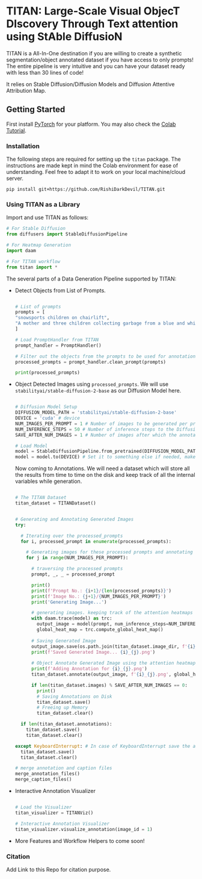 # TITAN: Large-Scale Visual ObjecT DIscovery Through Text attention using StAble DiffusioN

TITAN is a All-In-One destination if you are willing to create a synthetic segmentation/object annotated dataset if you have access to only prompts! The entire pipeline is very intuitive and you can have your dataset ready with less than 30 lines of code!

It relies on Stable Diffusion/Diffusion Models and Diffusion Attentive Attribution Map.

## Getting Started

First install [PyTorch](https://pytorch.org/) for your platform. You may also check the [Colab Tutorial](https://colab.research.google.com/drive/1CIHmTALtNLs4Pj7QrU2N9F6emJFTzBRB?usp=sharing).

### Installation

The following steps are required for setting up the `titan` package. The instructions are made kept in mind the Colab environment for ease of understanding. Feel free to adapt it to work on your local machine/cloud server.

```console
pip install git+https://github.com/RishiDarkDevil/TITAN.git
```

### Using TITAN as a Library

Import and use TITAN as follows:

```python
# For Stable Diffusion
from diffusers import StableDiffusionPipeline

# For Heatmap Generation
import daam

# For TITAN workflow
from titan import *
```

The several parts of a Data Generation Pipeline supported by TITAN:
- Detect Objects from List of Prompts.
  ```python

  # List of prompts
  prompts = [
  "snowsports children on chairlift",
  "A mother and three children collecting garbage from a blue and white garbage can on the street.",
  ]

  # Load PromptHandler from TITAN
  prompt_handler = PromptHandler()

  # Filter out the objects from the prompts to be used for annotations
  processed_prompts = prompt_handler.clean_prompt(prompts)

  print(processed_prompts)
  ```
- Object Detected Images using `processed_prompts`. We will use `stabilityai/stable-diffusion-2-base` as our Diffusion Model here.
  ```python
  
  # Diffusion Model Setup
  DIFFUSION_MODEL_PATH = 'stabilityai/stable-diffusion-2-base'
  DEVICE = 'cuda' # device
  NUM_IMAGES_PER_PROMPT = 1 # Number of images to be generated per prompt
  NUM_INFERENCE_STEPS = 50 # Number of inference steps to the Diffusion Model
  SAVE_AFTER_NUM_IMAGES = 1 # Number of images after which the annotation and caption files will be saved
  
  # Load Model
  model = StableDiffusionPipeline.from_pretrained(DIFFUSION_MODEL_PATH)
  model = model.to(DEVICE) # Set it to something else if needed, make sure DAAM supports that
  ```
  
  Now coming to Annotations. We will need a dataset which will store all the results from time to time on the disk and keep track of all the internal variables while generation.
  ```python
  
  # The TITAN Dataset
  titan_dataset = TITANDataset()
  
  
  # Generating and Annotating Generated Images
  try:

    # Iterating over the processed_prompts
    for i, processed_prompt in enumerate(processed_prompts):

      # Generating images for these processed prompts and annotating them
      for j in range(NUM_IMAGES_PER_PROMPT):

        # traversing the processed prompts
        prompt, _, _ = processed_prompt

        print()
        print(f'Prompt No.: {i+1}/{len(processed_prompts)}')
        print(f'Image No.: {j+1}/{NUM_IMAGES_PER_PROMPT}')
        print('Generating Image...')

        # generating images. keeping track of the attention heatmaps
        with daam.trace(model) as trc:
          output_image = model(prompt, num_inference_steps=NUM_INFERENCE_STEPS).images[0]
          global_heat_map = trc.compute_global_heat_map()
        
        # Saving Generated Image
        output_image.save(os.path.join(titan_dataset.image_dir, f'{i}_{j}.png'))
        print(f'Saved Generated Image... {i}_{j}.png')
        
        # Object Annotate Generated Image using the attention heatmaps
        print(f'Adding Annotation for {i}_{j}.png')
        titan_dataset.annotate(output_image, f'{i}_{j}.png', global_heat_map, processed_prompt)

        if len(titan_dataset.images) % SAVE_AFTER_NUM_IMAGES == 0:
          print()
          # Saving Annotations on Disk
          titan_dataset.save()
          # Freeing up Memory
          titan_dataset.clear()

    if len(titan_dataset.annotations):
      titan_dataset.save()
      titan_dataset.clear()

  except KeyboardInterrupt: # In case of KeyboardInterrupt save the annotations and captions
    titan_dataset.save()
    titan_dataset.clear()
  
  # merge annotation and caption files
  merge_annotation_files()
  merge_caption_files()
  ```
- Interactive Annotation Visualizer
  ```python
  
  # Load the Visualizer
  titan_visualizer = TITANViz()
  
  # Interactive Annotation Visualizer
  titan_visualizer.visualize_annotation(image_id = 1)
  ```
- More Features and Workflow Helpers to come soon!

### Citation

Add Link to this Repo for citation purpose.
